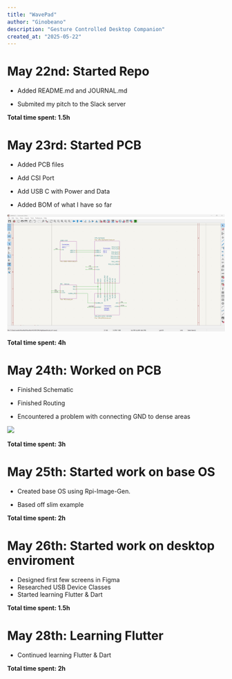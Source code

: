 ```yaml
---
title: "WavePad"
author: "Ginobeano"
description: "Gesture Controlled Desktop Companion"
created_at: "2025-05-22"
---
```


# May 22nd: Started Repo

- Added README.md and JOURNAL.md

- Submited my pitch to the Slack server

**Total time spent: 1.5h**

# May 23rd: Started PCB

- Added PCB files

- Add CSI Port

- Add USB C with Power and Data

- Added BOM of what I have so far

![Screenshot 2025-05-22 221017.png](https://github.com/Choccy-vr/WavePad/blob/main/Jounal%20Img/Screenshot%202025-05-23%20160045.png)

**Total time spent: 4h**

# May 24th: Worked on PCB

- Finished Schematic

- Finished Routing

- Encountered a problem with connecting GND to dense areas

![](C:\Users\wante\AppData\Roaming\marktext\images\2025-05-24-19-48-04-image.png)

**Total time spent: 3h**

# May 25th: Started work on base OS

- Created base OS using Rpi-Image-Gen.

- Based off slim example

**Total time spent: 2h**

# May 26th: Started work on desktop enviroment

- Designed first few screens in Figma
- Researched USB Device Classes
- Started learning Flutter & Dart

**Total time spent: 1.5h**

# May 28th: Learning Flutter

- Continued learning Flutter & Dart

**Total time spent: 2h**
